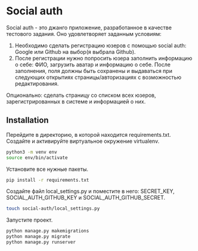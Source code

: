# Social auth

Social auth - это джанго приложение, разработанное в качестве тестового задания. Оно удовлетворяет заданным условиям:
1) Необходимо сделать регистрацию юзеров с помощью social auth: Google или Github на выбор(я выбрала Github).
2) После регистрации нужно попросить юзера заполнить информацию о себе: ФИО, загрузить аватар и информацию о себе. После заполнения, поля должны быть сохранены и выдаваться при следующих открытиях страницы/авторизациях с возможностью редактирования.

Опционально: сделать страницу со списком всех юзеров, зарегистрированных в системе и информацией о них.



## Installation

Перейдите в директорию, в которой находится requirements.txt. Cоздайте и активируйте виртуальное окружение virtualenv.

```bash
python3 -m venv env
source env/bin/activate
```
Установите все нужные пакеты.
```bash
pip install -r requirements.txt 
```
Создайте файл local_settings.py и поместите в него: SECRET_KEY, SOCIAL_AUTH_GITHUB_KEY и SOCIAL_AUTH_GITHUB_SECRET.
```bash
touch social-auth/local_settings.py 
```
Запустите проект.
```bash
python manage.py makemigrations 
python manage.py migrate 
python manage.py runserver 
```


